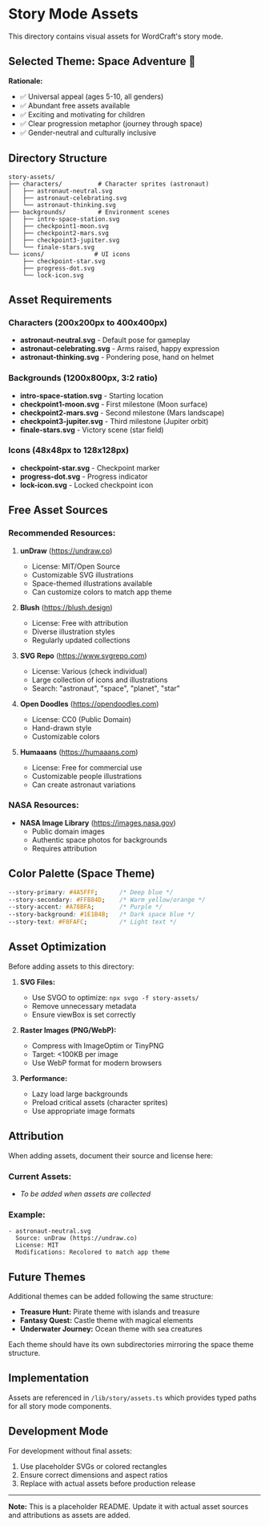 # Story Mode Assets

This directory contains visual assets for WordCraft's story mode.

## Selected Theme: Space Adventure 🚀

**Rationale:**
- ✅ Universal appeal (ages 5-10, all genders)
- ✅ Abundant free assets available
- ✅ Exciting and motivating for children
- ✅ Clear progression metaphor (journey through space)
- ✅ Gender-neutral and culturally inclusive

## Directory Structure

```
story-assets/
├── characters/          # Character sprites (astronaut)
│   ├── astronaut-neutral.svg
│   ├── astronaut-celebrating.svg
│   └── astronaut-thinking.svg
├── backgrounds/         # Environment scenes
│   ├── intro-space-station.svg
│   ├── checkpoint1-moon.svg
│   ├── checkpoint2-mars.svg
│   ├── checkpoint3-jupiter.svg
│   └── finale-stars.svg
└── icons/              # UI icons
    ├── checkpoint-star.svg
    ├── progress-dot.svg
    └── lock-icon.svg
```

## Asset Requirements

### Characters (200x200px to 400x400px)
- **astronaut-neutral.svg** - Default pose for gameplay
- **astronaut-celebrating.svg** - Arms raised, happy expression
- **astronaut-thinking.svg** - Pondering pose, hand on helmet

### Backgrounds (1200x800px, 3:2 ratio)
- **intro-space-station.svg** - Starting location
- **checkpoint1-moon.svg** - First milestone (Moon surface)
- **checkpoint2-mars.svg** - Second milestone (Mars landscape)
- **checkpoint3-jupiter.svg** - Third milestone (Jupiter orbit)
- **finale-stars.svg** - Victory scene (star field)

### Icons (48x48px to 128x128px)
- **checkpoint-star.svg** - Checkpoint marker
- **progress-dot.svg** - Progress indicator
- **lock-icon.svg** - Locked checkpoint icon

## Free Asset Sources

### Recommended Resources:

1. **unDraw** (https://undraw.co)
   - License: MIT/Open Source
   - Customizable SVG illustrations
   - Space-themed illustrations available
   - Can customize colors to match app theme

2. **Blush** (https://blush.design)
   - License: Free with attribution
   - Diverse illustration styles
   - Regularly updated collections

3. **SVG Repo** (https://www.svgrepo.com)
   - License: Various (check individual)
   - Large collection of icons and illustrations
   - Search: "astronaut", "space", "planet", "star"

4. **Open Doodles** (https://opendoodles.com)
   - License: CC0 (Public Domain)
   - Hand-drawn style
   - Customizable colors

5. **Humaaans** (https://humaaans.com)
   - License: Free for commercial use
   - Customizable people illustrations
   - Can create astronaut variations

### NASA Resources:
- **NASA Image Library** (https://images.nasa.gov)
  - Public domain images
  - Authentic space photos for backgrounds
  - Requires attribution

## Color Palette (Space Theme)

```css
--story-primary: #4A5FFF;      /* Deep blue */
--story-secondary: #FFB84D;    /* Warm yellow/orange */
--story-accent: #A78BFA;       /* Purple */
--story-background: #1E1B4B;   /* Dark space blue */
--story-text: #F8FAFC;         /* Light text */
```

## Asset Optimization

Before adding assets to this directory:

1. **SVG Files:**
   - Use SVGO to optimize: `npx svgo -f story-assets/`
   - Remove unnecessary metadata
   - Ensure viewBox is set correctly

2. **Raster Images (PNG/WebP):**
   - Compress with ImageOptim or TinyPNG
   - Target: <100KB per image
   - Use WebP format for modern browsers

3. **Performance:**
   - Lazy load large backgrounds
   - Preload critical assets (character sprites)
   - Use appropriate image formats

## Attribution

When adding assets, document their source and license here:

### Current Assets:
- _To be added when assets are collected_

### Example:
```
- astronaut-neutral.svg
  Source: unDraw (https://undraw.co)
  License: MIT
  Modifications: Recolored to match app theme
```

## Future Themes

Additional themes can be added following the same structure:
- **Treasure Hunt:** Pirate theme with islands and treasure
- **Fantasy Quest:** Castle theme with magical elements
- **Underwater Journey:** Ocean theme with sea creatures

Each theme should have its own subdirectories mirroring the space theme structure.

## Implementation

Assets are referenced in `/lib/story/assets.ts` which provides typed paths for all story mode components.

## Development Mode

For development without final assets:
1. Use placeholder SVGs or colored rectangles
2. Ensure correct dimensions and aspect ratios
3. Replace with actual assets before production release

---

**Note:** This is a placeholder README. Update it with actual asset sources and attributions as assets are added.
